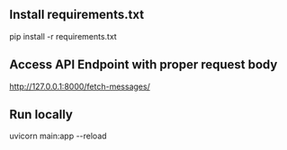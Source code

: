 ## Install requirements.txt
pip install -r requirements.txt

## Access API Endpoint with proper request body
http://127.0.0.1:8000/fetch-messages/

## Run locally
uvicorn main:app --reload    
